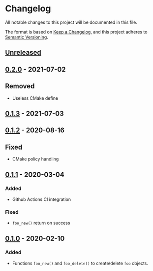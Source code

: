 # Changelog

All notable changes to this project will be documented in this file.

The format is based on [Keep a Changelog](https://keepachangelog.com/en/1.0.0/),
and this project adheres to [Semantic Versioning](https://semver.org/spec/v2.0.0.html).

## [Unreleased]

## [0.2.0] - 2021-07-02

## Removed

- Useless CMake define

## [0.1.3] - 2021-07-03

## [0.1.2] - 2020-08-16

## Fixed

- CMake policy handling

## [0.1.1] - 2020-03-04

### Added

- Github Actions CI integration

### Fixed

- `foo_new()` return on success

## [0.1.0] - 2020-02-10

### Added

- Functions `foo_new()` and `foo_delete()` to create\delete `foo` objects.

[Unreleased]: https://github.com/evpobr/libfoo/compare/v0.2.0...HEAD
[0.2.0]: https://github.com/evpobr/libfoo/compare/v0.1.3...v0.2.0
[0.1.3]: https://github.com/evpobr/libfoo/compare/v0.1.2...v0.1.3
[0.1.2]: https://github.com/evpobr/libfoo/compare/v0.1.1...v0.1.2
[0.1.1]: https://github.com/evpobr/libfoo/compare/v0.1.0...v0.1.1
[0.1.0]: https://github.com/evpobr/libfoo/releases/tag/v0.1.0
